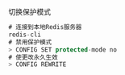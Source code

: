 
切换保护模式
```js
# 连接到本地Redis服务器
redis-cli
# 禁用保护模式
> CONFIG SET protected-mode no
# 使更改永久生效
> CONFIG REWRITE
```
